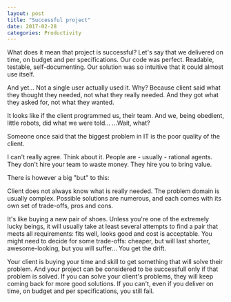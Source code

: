 ```yaml
---
layout: post
title: "Successful project"
date: 2017-02-28
categories: Productivity
---
```


What does it mean that project is successful?
Let's say that we delivered on time, on budget and per specifications.
Our code was perfect. Readable, testable, self-documenting.
Our solution was so intuitive that it could almost use itself.

And yet... Not a single user actually used it. 
Why? Because client said what they thought they needed, not what they really needed.
And they got what they asked for, not what they wanted.

It looks like if the client programmed us, their team. 
And we, being obedient, little robots, did what we were told...
...Wait, what?

Someone once said that the biggest problem in IT is the poor quality of the client.

I can't really agree.
Think about it.
People are - usually - rational agents.
They don't hire your team to waste money. 
They hire you to bring value.

There is however a big "but" to this:

Client does not always know what is really needed.
The problem domain is usually complex. 
Possible solutions are numerous, and each comes with its own set of trade-offs, pros and cons.

It's like buying a new pair of shoes. Unless you're one of the extremely lucky beings, it will usually take at least several attempts to find a pair that meets all requirements: fits well, looks good and cost is acceptable. You might need to decide for some trade-offs: cheaper, but will last shorter, awesome-looking, but you will suffer... You get the drift.

Your client is buying your time and skill to get something that will solve their problem.
And your project can be considered to be successfull only if that problem is solved.
If you can solve your client's problems, they will keep coming back for more good solutions.
If you can't, even if you deliver on time, on budget and per specifications, you still fail.
